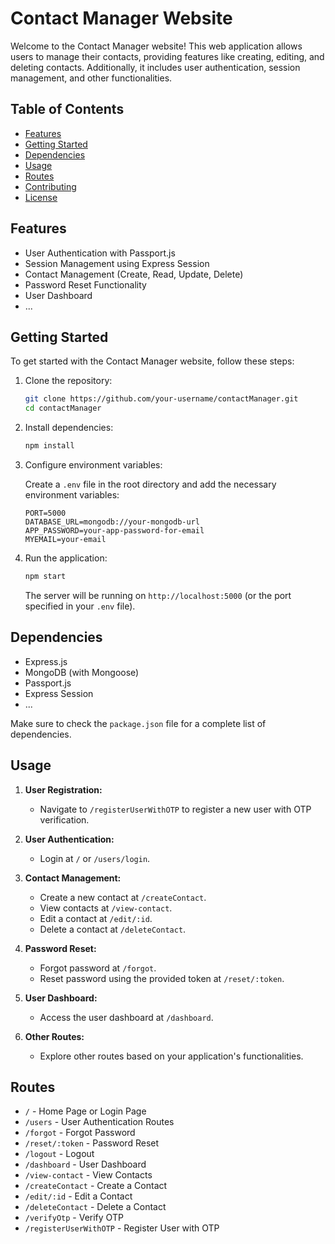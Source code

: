 
# Contact Manager Website

Welcome to the Contact Manager website! This web application allows users to manage their contacts, providing features like creating, editing, and deleting contacts. Additionally, it includes user authentication, session management, and other functionalities.

## Table of Contents

- [Features](#features)
- [Getting Started](#getting-started)
- [Dependencies](#dependencies)
- [Usage](#usage)
- [Routes](#routes)
- [Contributing](#contributing)
- [License](#license)

## Features

- User Authentication with Passport.js
- Session Management using Express Session
- Contact Management (Create, Read, Update, Delete)
- Password Reset Functionality
- User Dashboard
- ...

## Getting Started

To get started with the Contact Manager website, follow these steps:

1. Clone the repository:

   ```bash
   git clone https://github.com/your-username/contactManager.git
   cd contactManager
   ```

2. Install dependencies:

   ```bash
   npm install
   ```

3. Configure environment variables:

   Create a `.env` file in the root directory and add the necessary environment variables:

   ```env
   PORT=5000
   DATABASE_URL=mongodb://your-mongodb-url
   APP_PASSWORD=your-app-password-for-email
   MYEMAIL=your-email
   ```

4. Run the application:

   ```bash
   npm start
   ```

   The server will be running on `http://localhost:5000` (or the port specified in your `.env` file).

## Dependencies

- Express.js
- MongoDB (with Mongoose)
- Passport.js
- Express Session
- ...

Make sure to check the `package.json` file for a complete list of dependencies.

## Usage

1. **User Registration:**
   - Navigate to `/registerUserWithOTP` to register a new user with OTP verification.

2. **User Authentication:**
   - Login at `/` or `/users/login`.

3. **Contact Management:**
   - Create a new contact at `/createContact`.
   - View contacts at `/view-contact`.
   - Edit a contact at `/edit/:id`.
   - Delete a contact at `/deleteContact`.

4. **Password Reset:**
   - Forgot password at `/forgot`.
   - Reset password using the provided token at `/reset/:token`.

5. **User Dashboard:**
   - Access the user dashboard at `/dashboard`.

6. **Other Routes:**
   - Explore other routes based on your application's functionalities.

## Routes

- `/` - Home Page or Login Page
- `/users` - User Authentication Routes
- `/forgot` - Forgot Password
- `/reset/:token` - Password Reset
- `/logout` - Logout
- `/dashboard` - User Dashboard
- `/view-contact` - View Contacts
- `/createContact` - Create a Contact
- `/edit/:id` - Edit a Contact
- `/deleteContact` - Delete a Contact
- `/verifyOtp` - Verify OTP
- `/registerUserWithOTP` - Register User with OTP
